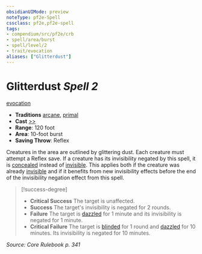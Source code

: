 ```yaml
---
obsidianUIMode: preview
noteType: pf2e-Spell
cssclass: pf2e,pf2e-spell
tags:
- compendium/src/pf2e/crb
- spell/area/burst
- spell/level/2
- trait/evocation
aliases: ["Glitterdust"]
---
```

# Glitterdust *Spell 2*   
[evocation](rules/traits/evocation.md "Evocation School Trait")  

- **Traditions** [arcane](rules/traits/arcane.md "Arcane Tradition Trait"), [primal](rules/traits/primal.md "Primal Tradition Trait")
- **Cast** [>>](rules/core-rulebook/chapter-9-playing-the-game.md#Actions "Two-Action") 
- **Range**: 120 foot
- **Area**: 10-foot burst
- **Saving Throw**: Reflex

Creatures in the area are outlined by glittering dust. Each creature must attempt a Reflex save. If a creature has its invisibility negated by this spell, it is [concealed](rules/conditions.md#Concealed) instead of [invisible](rules/conditions.md#Invisible). This applies both if the creature was already [invisible](rules/conditions.md#Invisible) and if it benefits from new invisibility effects before the end of the invisibility negation effect from this spell.

> [!success-degree] 
> - **Critical Success** The target is unaffected.
> - **Success** The target's invisibility is negated for 2 rounds.
> - **Failure** The target is [dazzled](rules/conditions.md#Dazzled) for 1 minute and its invisibility is negated for 1 minute.
> - **Critical Failure** The target is [blinded](rules/conditions.md#Blinded) for 1 round and [dazzled](rules/conditions.md#Dazzled) for 10 minutes. Its invisibility is negated for 10 minutes.

*Source: Core Rulebook p. 341*